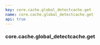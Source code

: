 ```yaml
---
key: core.cache.global_detectcache.get
name: core.cache.global_detectcache.get
api: true
---
```


### core.cache.global_detectcache.get
